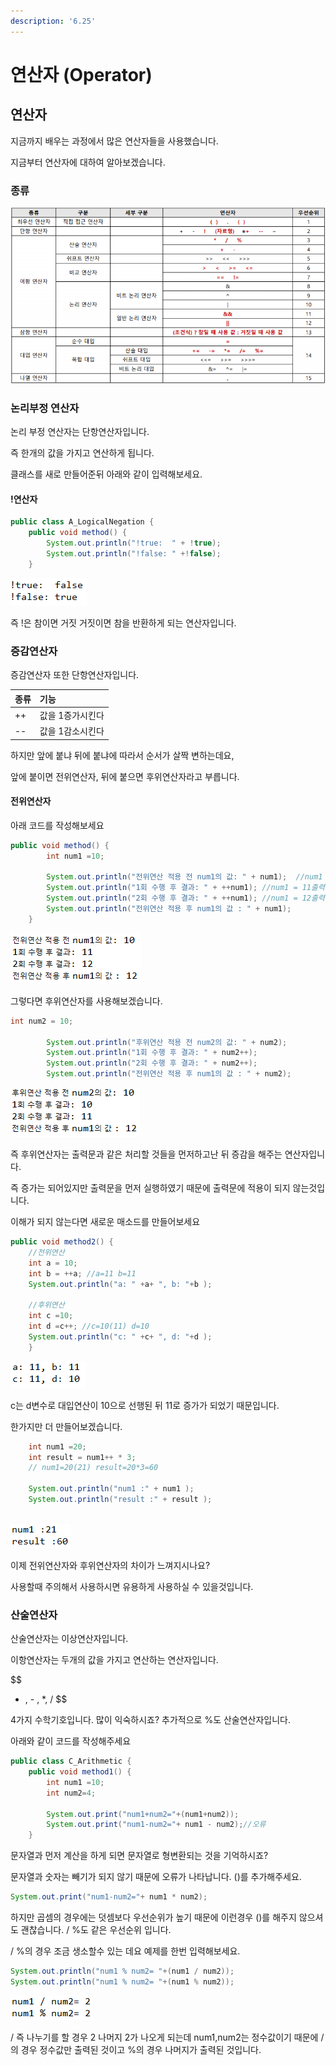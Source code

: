```yaml
---
description: '6.25'
---
```


# 연산자 \(Operator\)

## 연산자

지금까지 배우는 과정에서 많은 연산자들을 사용했습니다.

지금부터 연산자에 대하여 알아보겠습니다.

### 종류

![](../../.gitbook/assets/image%20%2845%29.png)



### 논리부정 연산자

논리 부정 연산자는 단항연산자입니다. 

즉 한개의 값을 가지고 연산하게 됩니다.

클래스를 새로 만들어준뒤 아래와 같이 입력해보세요.

#### 

#### !연산자

```java
public class A_LogicalNegation {
	public void method() {
		System.out.println("!true:  " + !true);
		System.out.println("!false: " +!false);
	}
```

![&#xC774;&#xB7F0; &#xACB0;&#xACFC;&#xAC00; &#xB098;&#xC654;&#xC2B5;&#xB2C8;&#xB2E4;.](../../.gitbook/assets/image%20%2856%29.png)

즉 !은 참이면 거짓 거짓이면 참을 반환하게 되는 연산자입니다.



### 증감연산자

증감연산자 또한 단항연산자입니다.

| 종류 | 기능 |
| :--- | :--- |
| ++ | 값을 1증가시킨다 |
| -- | 값을 1감소시킨다 |

하지만 앞에 붙냐 뒤에 붙냐에 따라서 순서가 살짝 변하는데요, 

앞에 붙이면 전위연산자,    뒤에 붙으면 후위연산자라고 부릅니다.

#### 전위연산자

아래 코드를 작성해보세요

```java
public void method() {
		int num1 =10;
		
		System.out.println("전위연산 적용 전 num1의 값: " + num1);  //num1 = 10출력
		System.out.println("1회 수행 후 결과: " + ++num1); //num1 = 11출력  먼저 증가시키고 출력이나 계산을 한다.
		System.out.println("2회 수행 후 결과: " + ++num1); //num1 = 12출력
		System.out.println("전위연산 적용 후 num1의 값 : " + num1);
	}
```

![&#xC5F0;&#xC0B0; &#xC801;&#xC6A9; &#xD6C4; &#xAC12;&#xC5D0;&#xB294; &#xBCC0;&#xD654;&#xAC00; &#xC5C6;&#xC2B5;&#xB2C8;&#xB2E4;.](../../.gitbook/assets/image%20%286%29.png)

그렇다면 후위연산자를 사용해보겠습니다.

```java
int num2 = 10;
		
		System.out.println("후위연산 적용 전 num2의 값: " + num2);
		System.out.println("1회 수행 후 결과: " + num2++);
		System.out.println("2회 수행 후 결과: " + num2++);
		System.out.println("전위연산 적용 후 num1의 값 : " + num2);
```

![1&#xD68C;&#xC218;&#xD589; &#xD6C4; &#xACB0;&#xACFC;&#xAC00; &#xBCF4;&#xC774;&#xC2DC;&#xB098;&#xC694;?](../../.gitbook/assets/image%20%2851%29.png)

즉 후위연산자는 출력문과 같은 처리할 것들을 먼저하고난 뒤 증감을 해주는 연산자입니다.  

즉 증가는 되어있지만 출력문을 먼저 실행하였기 때문에 출력문에 적용이 되지 않는것입니다.

이해가 되지 않는다면 새로운 매소드를 만들어보세요

```java
public void method2() {
	//전위연산
	int a = 10;
	int b = ++a; //a=11 b=11
	System.out.println("a: " +a+ ", b: "+b );
	
	//후위연산
	int c =10;
	int d =c++; //c=10(11) d=10
	System.out.println("c: " +c+ ", d: "+d );
	}
```

![&#xAC12;&#xC774; &#xC65C; &#xB2E4;&#xB978;&#xC9C0; &#xC774;&#xD574;&#xAC00; &#xB418;&#xC2DC;&#xB098;&#xC694;?](../../.gitbook/assets/image%20%2835%29.png)

c는 d변수로 대입연산이 10으로 선행된 뒤 11로 증가가 되었기 때문입니다.

한가지만 더 만들어보겠습니다.

```java
    int num1 =20;
    int result = num1++ * 3; 
	// num1=20(21) result=20*3=60
	
	System.out.println("num1 :" + num1 );
	System.out.println("result :" + result );
	
```

![](../../.gitbook/assets/image%20%2866%29.png)

이제 전위연산자와 후위연산자의 차이가 느껴지시나요?

사용할때 주의해서 사용하시면 유용하게 사용하실 수 있을것입니다.



### 산술연산자

산술연산자는 이상연산자입니다. 

이항연산자는 두개의 값을 가지고 연산하는 연산자입니다.

$$
+ ,  - ,  *, /
$$

4가지 수학기호입니다. 많이 익숙하시죠?  추가적으로 %도 산술연산자입니다.

아래와 같이 코드를 작성해주세요

```java
public class C_Arithmetic {
	public void method1() {
		int num1 =10;
		int num2=4;
		
		System.out.print("num1+num2="+(num1+num2));
		System.out.print("num1-num2="+ num1 - num2);//오류
	}
```

문자열과 먼저 계산을 하게 되면 문자열로 형변환되는 것을 기억하시죠?

문자열과 숫자는 빼기가 되지 않기 때문에 오류가 나타납니다. \(\)를 추가해주세요.

```java
System.out.print("num1-num2="+ num1 * num2);
```

하지만 곱셈의 경우에는 덧셈보다 우선순위가 높기 때문에 이런경우 \(\)를 해주지 않으셔도 괜찮습니다. / %도 같은 우선순위 입니다.

/ %의 경우 조금 생소할수 있는 데요 예제를 한번 입력해보세요.

```java
System.out.println("num1 % num2= "+(num1 / num2));
System.out.println("num1 % num2= "+(num1 % num2));
```

![&#xC65C; &#xC774;&#xB7F0;&#xACB0;&#xACFC;&#xAC00; &#xB098;&#xC624;&#xB294;&#xC9C0; &#xC774;&#xD574;&#xB418;&#xC2DC;&#xB098;&#xC694;?](../../.gitbook/assets/image%20%2847%29.png)

/ 즉 나누기를 할 경우 2 나머지 2가 나오게 되는데 num1,num2는 정수값이기 때문에 /의 경우 정수값만 출력된 것이고 %의 경우 나머지가 출력된 것입니다.

